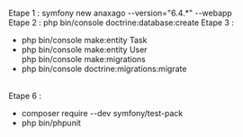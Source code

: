 Etape 1 : symfony new anaxago --version="6.4.*" --webapp <br />
Etape 2 : php bin/console doctrine:database:create 
Etape 3 : 
<ul>
  <li>
    php bin/console make:entity Task
  </li>
  <li>
    php bin/console make:entity User
  </li
  <li>
    php bin/console make:migrations
  </li>
  <li>
    php bin/console doctrine:migrations:migrate
  </li>
</ul>
<br />
Etape 6 : 
<ul>
  <li>
    composer require --dev symfony/test-pack
  </li>
  <li>
    php bin/phpunit
  </li>
</ul>
